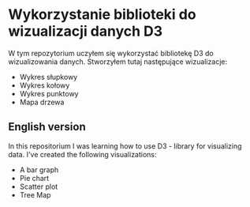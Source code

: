 # Wykorzystanie biblioteki do wizualizacji danych D3
W tym repozytorium uczyłem się wykorzystać bibliotekę D3 do wizualizowania danych. Stworzyłem tutaj następujące wizualizacje:
- Wykres słupkowy
- Wykres kołowy
- Wykres punktowy
- Mapa drzewa

## English version
In this repositorium I was learning how to use D3 - library for visualizing data. I've created the following visualizations:
- A bar graph
- Pie chart
- Scatter plot
- Tree Map
